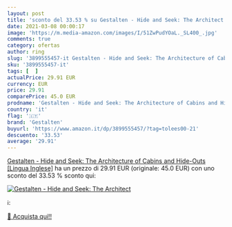 ```yaml
---
layout: post
title: 'sconto del 33.53 % su Gestalten - Hide and Seek: The Architect  '
date: 2021-03-08 00:00:17
image: 'https://m.media-amazon.com/images/I/51ZwPudYOaL._SL400_.jpg'
comments: true
category: ofertas
author: ring
slug: '3899555457-it Gestalten - Hide and Seek: The Architecture of Cabins and...'
sku: '3899555457-it'
tags: [  ]
actualPrice: 29.91 EUR
currency: EUR
price: 29.91
comparePrice: 45.0 EUR
prodname: 'Gestalten - Hide and Seek: The Architecture of Cabins and Hide-Outs [Lingua Inglese]'
country: 'it'
flag: '🇮🇹'
brand: 'Gestalten'
buyurl: 'https://www.amazon.it/dp/3899555457/?tag=tolees00-21'
descuento: '33.53'
average: '29.91'
---
```


[Gestalten - Hide and Seek: The Architecture of Cabins and Hide-Outs [Lingua Inglese]](https://www.amazon.it/dp/3899555457/?tag=tolees00-21) ha un prezzo di 29.91 EUR (originale: 45.0 EUR) con uno sconto del 33.53 % sconto qui:

[![Gestalten - Hide and Seek: The Architect](https://m.media-amazon.com/images/I/51ZwPudYOaL._SL400_.jpg)](https://www.amazon.it/dp/3899555457/?tag=tolees00-21)

ℹ️:


[🛒 Acquista qui!!](https://www.amazon.it/dp/3899555457/?tag=tolees00-21)
